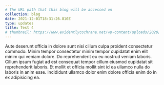 ```yaml
---
# The URL path that this blog will be accessed on
collection: blog
date: 2021-12-01T18:31:26.810Z
type: updates
title: Test 4
# thumbnail: https://www.evidentlycochrane.net/wp-content/uploads/2020/02/crowd-of-young-people.jpg
---
```


<!--StartFragment-->

Aute deserunt officia in dolore sunt nisi cillum culpa proident consectetur commodo. Minim tempor consectetur minim tempor cupidatat enim elit minim qui veniam dolore. Do reprehenderit eu eu nostrud veniam laboris. Cillum ipsum fugiat ad est consequat tempor cillum eiusmod cupidatat sit reprehenderit laboris. Et mollit et officia mollit sint id ea ullamco nulla do laboris in anim esse. Incididunt ullamco dolor enim dolore officia enim do in ex adipisicing ea.

<!--EndFragment-->
